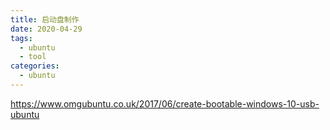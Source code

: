 ```yaml
---
title: 启动盘制作
date: 2020-04-29
tags:
  - ubuntu
  - tool
categories:
  - ubuntu
---
```


https://www.omgubuntu.co.uk/2017/06/create-bootable-windows-10-usb-ubuntu